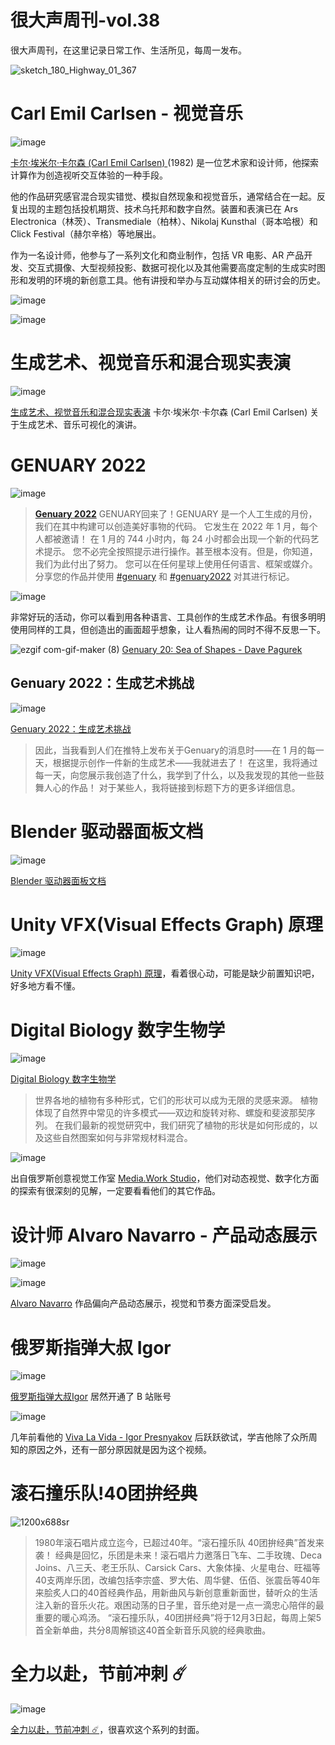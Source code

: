 # 很大声周刊-vol.38
很大声周刊，在这里记录日常工作、生活所见，每周一发布。

![sketch_180_Highway_01_367](https://user-images.githubusercontent.com/20842136/150629476-22910f16-32a5-45ba-aecc-a0991036616b.png)

# Carl Emil Carlsen - 视觉音乐
![image](https://user-images.githubusercontent.com/20842136/150629493-3fc8be66-d07b-435a-850e-364e5d181e86.png)

[卡尔·埃米尔·卡尔森 (Carl Emil Carlsen) ](https://cec.dk/)(1982) 是一位艺术家和设计师，他探索计算作为创造视听交互体验的一种手段。

他的作品研究感官混合现实错觉、模拟自然现象和视觉音乐，通常结合在一起。反复出现的主题包括投机期货、技术乌托邦和数字自然。装置和表演已在 Ars Electronica（林茨）、Transmediale（柏林）、Nikolaj Kunsthal（哥本哈根）和 Click Festival（赫尔辛格）等地展出。

作为一名设计师，他参与了一系列文化和商业制作，包括 VR 电影、AR 产品开发、交互式摄像、大型视频投影、数据可视化以及其他需要高度定制的生成实时图形和发明的环境的新创意工具。他有讲授和举办与互动媒体相关的研讨会的历史。

![image](https://user-images.githubusercontent.com/20842136/150629558-add16268-a6ab-4769-967c-6839e06e4fe7.png)

![image](https://user-images.githubusercontent.com/20842136/150629587-40ace75c-6f70-45e4-a459-24ad1b83bfbd.png)

# 生成艺术、视觉音乐和混合现实表演
![image](https://user-images.githubusercontent.com/20842136/150634738-c5d7cea5-70c3-4d62-a6e7-ab5a753bf504.png)

[生成艺术、视觉音乐和混合现实表演](https://www.youtube.com/watch?v=HSamrv53bVg&t=281s)
卡尔·埃米尔·卡尔森 (Carl Emil Carlsen) 关于生成艺术、音乐可视化的演讲。

# GENUARY 2022
![image](https://user-images.githubusercontent.com/20842136/150634794-9ff8a6e4-c2d4-464a-ad99-aa4a8bea0296.png)

>**[Genuary 2022](https://genuary.art/)**
GENUARY回来了！GENUARY 是一个人工生成的月份，我们在其中构建可以创造美好事物的代码。
它发生在 2022 年 1 月，每个人都被邀请！
在 1 月的 744 小时内，每 24 小时都会出现一个新的代码艺术提示。
您不必完全按照提示进行操作。甚至根本没有。但是，你知道，我们为此付出了努力。
您可以在任何星球上使用任何语言、框架或媒介。
分享您的作品并使用 [#genuary](https://twitter.com/search?q=%23genuary&src=typed_query&f=top) 和 [#genuary2022](https://twitter.com/hashtag/genuary2022?src=hashtag_click) 对其进行标记。

![image](https://user-images.githubusercontent.com/20842136/150634878-55fb3dc3-1e3c-4dc5-915a-ad09f46d4514.png)

非常好玩的活动，你可以看到用各种语言、工具创作的生成艺术作品。有很多明明使用同样的工具，但创造出的画面超乎想象，让人看热闹的同时不得不反思一下。

![ezgif com-gif-maker (8)](https://user-images.githubusercontent.com/20842136/150635340-db130fad-40a9-43bf-b16b-3180d0e2a9f8.gif)
[Genuary 20: Sea of Shapes - Dave Pagurek](https://openprocessing.org/sketch/1442815)

## Genuary 2022：生成艺术挑战
![image](https://user-images.githubusercontent.com/20842136/150635427-d9341db5-6d79-4061-b8c6-aaa0d6ea447c.png)

[Genuary 2022：生成艺术挑战](https://medium.com/maker-of-things/genuary-2022-generative-art-challenge-2b52f36211af)

> 因此，当我看到人们在推特上发布关于Genuary的消息时——在 1 月的每一天，根据提示创作一件新的生成艺术——我就进去了！
在这里，我将通过每一天，向您展示我创造了什么，我学到了什么，以及我发现的其他一些鼓舞人心的作品！
对于某些人，我将链接到标题下方的更多详细信息。

# Blender 驱动器面板文档
![image](https://user-images.githubusercontent.com/20842136/150635587-140f949e-84a7-4c3e-8e1a-6e4ce21a5d72.png)

[Blender 驱动器面板文档](https://docs.blender.org/manual/zh-hans/3.1/animation/drivers/drivers_panel.html?highlight=%E8%A1%A8%E8%BE%BE%E5%BC%8F#simple-expressions)

# Unity VFX(Visual Effects Graph) 原理
![image](https://user-images.githubusercontent.com/20842136/150635618-5d4c590b-0d43-432a-a235-723892d6855f.png)

[Unity VFX(Visual Effects Graph) 原理](https://www.youtube.com/watch?v=hXjNC8pNOTE&t=8s)，看着很心动，可能是缺少前置知识吧，好多地方看不懂。

# Digital Biology 数字生物学
![image](https://user-images.githubusercontent.com/20842136/150635935-155c5ebc-560a-463c-bb7b-4d3eb6ae0d6d.png)

[Digital Biology 数字生物学](https://www.behance.net/gallery/106170441/Research-Digital-Biology)

> 世界各地的植物有多种形式，它们的形状可以成为无限的灵感来源。 植物体现了自然界中常见的许多模式——双边和旋转对称、螺旋和斐波那契序列。 在我们最新的视觉研究中，我们研究了植物的形状是如何形成的，以及这些自然图案如何与非常规材料混合。

![image](https://user-images.githubusercontent.com/20842136/150636852-884492a0-bb6e-49d3-b35c-49d94ce2912d.png)

出自俄罗斯创意视觉工作室 [Media.Work Studio](https://media.work/)，他们对动态视觉、数字化方面的探索有很深刻的见解，一定要看看他们的其它作品。

# 设计师 Alvaro Navarro - 产品动态展示
![image](https://user-images.githubusercontent.com/20842136/150637076-7009d19f-5c36-49a7-8879-1adb8680d5d7.png)

![image](https://user-images.githubusercontent.com/20842136/150637084-73d8d97e-155f-4bae-bd76-cb7fdbfb0cb1.png)

[Alvaro Navarro](https://www.alvaronavarro.co/) 作品偏向产品动态展示，视觉和节奏方面深受启发。

# 俄罗斯指弹大叔 Igor
![image](https://user-images.githubusercontent.com/20842136/150637978-ad1cfda2-0ab9-4113-8c2b-8ae7118fc304.png)

[俄罗斯指弹大叔Igor](https://space.bilibili.com/385287865) 居然开通了 B 站账号

![image](https://user-images.githubusercontent.com/20842136/150638018-9fc9d9d3-540b-44ff-9e7f-93b0711c6bd0.png)

几年前看他的 [Vivа La Vida - Igor Presnyakov](https://www.youtube.com/watch?v=xiyKoP6_U6Y) 后跃跃欲试，学吉他除了众所周知的原因之外，还有一部分原因就是因为这个视频。


# 滚石撞乐队!40团拚经典
![1200x688sr](https://user-images.githubusercontent.com/20842136/150635843-e8e7a50b-ea1f-46c8-b358-89f4faa5cc0b.png)

>1980年滚石唱片成立迄今，已超过40年。“滚石撞乐队 40团拚经典”首发来袭！
经典是回忆，乐团是未来！滚石唱片力邀落日飞车、二手玫瑰、Deca Joins、八三夭、老王乐队、Carsick Cars、大象体操、火星电台、旺福等40支两岸乐团，改编包括李宗盛、罗大佑、周华健、伍佰、张震岳等40年来脍炙人口的40首经典作品，用新曲风与新创意重新面世，替听众的生活注入新的音乐火花。艰困动荡的日子里，音乐绝对是一点一滴忠心陪伴的最重要的暖心鸡汤。
“滚石撞乐队，40团拼经典”将于12月3日起，每周上架5首全新单曲，共分8周解锁这40首全新音乐风貌的经典歌曲。

# 全力以赴，节前冲刺 ☄️
![image](https://user-images.githubusercontent.com/20842136/150635721-3b2fdcf5-bbbf-442e-9d28-b0e08ad06b9e.png)

[全力以赴，节前冲刺 ☄️](https://music.apple.com/cn/room/1120049028)，很喜欢这个系列的封面。